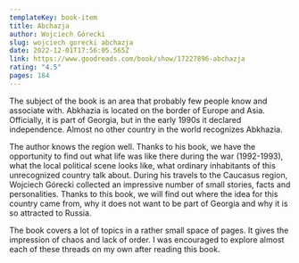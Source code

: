 ```yaml
---
templateKey: book-item
title: Abchazja
author: Wojciech Górecki
slug: wojciech gorecki abchazja
date: 2022-12-01T17:56:05.565Z
link: https://www.goodreads.com/book/show/17227896-abchazja
rating: "4.5"
pages: 184
---
```

The subject of the book is an area that probably few people know and associate with. Abkhazia is located on the border of Europe and Asia. Officially, it is part of Georgia, but in the early 1990s it declared independence. Almost no other country in the world recognizes Abkhazia.



The author knows the region well. Thanks to his book, we have the opportunity to find out what life was like there during the war (1992-1993), what the local political scene looks like, what ordinary inhabitants of this unrecognized country talk about. During his travels to the Caucasus region, Wojciech Górecki collected an impressive number of small stories, facts and personalities. Thanks to this book, we will find out where the idea for this country came from, why it does not want to be part of Georgia and why it is so attracted to Russia.



The book covers a lot of topics in a rather small space of pages. It gives the impression of chaos and lack of order. I was encouraged to explore almost each of these threads on my own after reading this book.